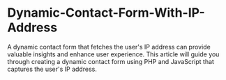 # Dynamic-Contact-Form-With-IP-Address
 A dynamic contact form that fetches the user's IP address can provide valuable insights and enhance user experience. This article will guide you through creating a dynamic contact form using PHP and JavaScript that captures the user's IP address.
